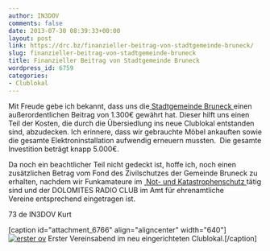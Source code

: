 ```yaml
---
author: IN3DOV
comments: false
date: 2013-07-30 08:39:33+00:00
layout: post
link: https://drc.bz/finanzieller-beitrag-von-stadtgemeinde-bruneck/
slug: finanzieller-beitrag-von-stadtgemeinde-bruneck
title: Finanzieller Beitrag von Stadtgemeinde Bruneck
wordpress_id: 6759
categories:
- Clublokal
---
```


Mit Freude gebe ich bekannt, dass uns die[ Stadtgemeinde Bruneck ](http://www.gemeinde.bruneck.bz.it/de/default.asp)einen außerordentlichen Beitrag von 1.300€ gewährt hat. Dieser hilft uns einen Teil der Kosten, die durch die Übersiedlung ins neue Clublokal entstanden sind, abzudecken. Ich erinnere, dass wir gebrauchte Möbel ankauften sowie die gesamte Elektroninstallation aufwendig erneuern mussten.  Die gesamte Investition beträgt knapp 5.000€.

Da noch ein beachtlicher Teil nicht gedeckt ist, hoffe ich, noch einen zusätzlichen Betrag vom Fond des Zivilschutzes der Gemeinde Bruneck zu erhalten, nachdem wir Funkamateure im [ Not- und Katastrophenschutz ](https://drc.bz/interessante-links/katastrophenfunk/)tätig sind und der DOLOMITES RADIO CLUB im Amt für ehrenamtliche Vereine entsprechend eingetragen ist.

73 de IN3DOV Kurt

[caption id="attachment_6766" align="aligncenter" width="640"][![erster ov](https://drc.bz/wp-content/uploads/2013/07/erster-ov.jpg)](https://drc.bz/wp-content/uploads/2013/07/erster-ov.jpg) Erster Vereinsabend im neu eingerichteten Clublokal.[/caption]

